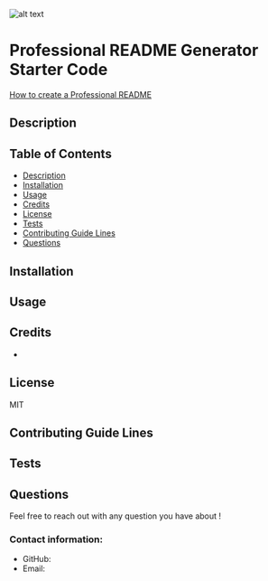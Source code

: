 ![alt text](https://img.icons8.com/material-sharp/2x/software-license.png)
# Professional README Generator Starter Code

[How to create a Professional README](./readme-guide.md)


## Description


## Table of Contents
- [Description](#description)
- [Installation](#installation)
- [Usage](#usage)
- [Credits](#credits)
- [License](#license)
- [Tests](#tests)
- [Contributing Guide Lines](#contributing)
- [Questions](#questions)

## Installation

## Usage

## Credits
- [](https://github.com/)


## License
MIT

## Contributing Guide Lines

## Tests

## Questions
Feel free to reach out with any question you have about !
### Contact information:
- GitHub: [](https://www.github.com/)
- Email: [](mailto:)